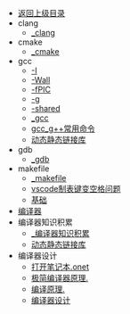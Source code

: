 - [返回上级目录](../_sidebar.md)
- clang
    - [_clang](clang/_clang.md)
- cmake
    - [_cmake](cmake/_cmake.md)
- gcc
    - [-I](gcc/-I.md)
    - [-Wall](gcc/-Wall.md)
    - [-fPIC](gcc/-fPIC.md)
    - [-g](gcc/-g.md)
    - [-shared](gcc/-shared.md)
    - [_gcc](gcc/_gcc.md)
    - [gcc_g++常用命令](gcc/gcc_g++常用命令.md)
    - [动态静态链接库](gcc/动态静态链接库.md)
- gdb
    - [_gdb](gdb/_gdb.md)
- makefile
    - [_makefile](makefile/_makefile.md)
    - [vscode制表键变空格问题](makefile/vscode制表键变空格问题.md)
    - [基础](makefile/基础.md)
- [编译器](编译器.md)
- 编译器知识积累
    - [_编译器知识积累](编译器知识积累/_编译器知识积累.md)
    - [动态静态链接库](编译器知识积累/动态静态链接库.md)
- 编译器设计
    - [打开笔记本.onet](编译器设计/打开笔记本.onetoc2)
    - [极简编译器原理.](编译器设计/极简编译器原理.one)
    - [编译原理.](编译器设计/编译原理.one)
    - [编译器设计](编译器设计/编译器设计.md)